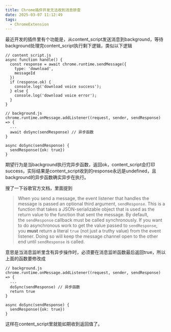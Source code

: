 ```yaml
---
title: Chrome插件开发无法收到消息排查
date: 2025-03-07 11:12:49
tags:
  - ChromeExtension
---
```


最近开发的插件里有个功能是，从content_script发送消息到background，等待background处理完content_script执行剩下逻辑，类似以下逻辑
<!--more-->
```
// content_script.js
async function handle() {
  const response = await chrome.runtime.sendMessage({
    type: 'download',
    messageId
  })
  if (response.ok) {
    console.log('download voice success');
  } else {
    console.log('download voice error');
  }
}

// background.js
chrome.runtime.onMessage.addListener((request, sender, sendResponse) => {
  ...
  await doSync(sendResponse) // 异步函数
}

async doSync(sendResponse) {
  sendResponse({ok: true})
}

```
期望行为是当background执行完异步函数，返回ok，content_script会打印success，实际结果是content_script收到的response永远是undefined，且background的异步函数确实异步在执行。

搜了一下谷歌官方文档，里面提到

> When you send a message, the event listener that handles the message is passed an optional third argument, `sendResponse`. This is a function that takes a JSON-serializable object that is used as the return value to the function that sent the message. By default, the `sendResponse` callback must be called synchronously. If you want to do asynchronous work to get the value passed to `sendResponse`, you **must** return a literal `true` (not just a truthy value) from the event listener. Doing so will keep the message channel open to the other end until `sendResponse` is called.
>

意思是当消息监听里含有异步操作时，必须要在消息监听函数最后返回true，所以上面的函数要修改成

```
// background.js
chrome.runtime.onMessage.addListener((request, sender, sendResponse) => {
  ...
  doSync(sendResponse) // 异步函数
  return true
}

async doSync(sendResponse) {
  sendResponse({ok: true})
}

```
这样在content_script里就能如期收到返回值了。
